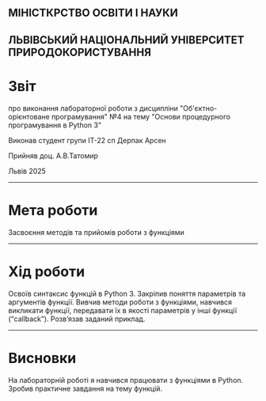 ## МІНІСТКРСТВО ОСВІТИ І НАУКИ 
## ЛЬВІВСЬКИЙ НАЦІОНАЛЬНИЙ УНІВЕРСИТЕТ ПРИРОДОКОРИСТУВАННЯ
# Звіт
про виконання лабораторної роботи з дисципліни "Об'єктно-орієнтоване програмування" №4
на тему "Основи процедурного програмування в Python 3"

Виконав студент групи ІТ-22 сп 
Дерпак Арсен

Прийняв доц. А.В.Татомир

Львів 2025

______________
# Мета роботи

Засвоєння методів та прийомів роботи з функціями


______________
# Хід роботи

Освоїв синтаксис функцій в Python 3.
Закріпив поняття параметрів та аргументів функції.
Вивчив методи роботи з функціями, навчився викликати функції, передавати їх
в якості параметрів у інші функції (“callback”).
Розв’язав заданий приклад.

__________________

# Висновки

На лабораторній роботі я навчився працювати з функціями в Python. Зробив практичне завдання на тему функцій.
